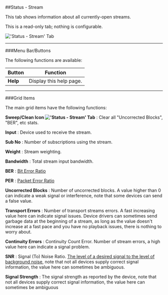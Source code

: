 ##Status - Stream

This tab shows information about all currently-open streams.

This is a read-only tab; nothing is configurable.

!['Status - Stream' Tab](static/img/doc/streamtab.png)

---

###Menu Bar/Buttons

The following functions are available:

Button        | Function
--------------|---------
**Help**      | Display this help page.

---

###Grid Items

The main grid items have the following functions:

**Sweep/Clean Icon !['Status - Stream' Tab](static/icons/clean.png)**
: Clear all "Uncorrected Blocks", "BER", etc stats. 

**Input**
: Device used to receive the stream.

**Sub No**
: Number of subscriptions using the stream.

**Weight**
: Stream weighting. 

**Bandwidth**
: Total stream input bandwidth.

**BER**
: [Bit Error Ratio](https://en.wikipedia.org/wiki/Bit_error_rate)

**PER**
: [Packet Error Ratio](https://en.wikipedia.org/wiki/Bit_error_rate#Packet_error_ratio)

**Uncorrected Blocks**
: Number of uncorrected blocks. A value higher than 0 can indicate a 
weak signal or interference, note that some devices can send a false value.

**Transport Errors**
: Number of transport streams errors. A fast increasing value here can 
indicate signal issues. Device drivers can sometimes send garbage data at 
the beginning of a stream, as long as the value doesn't increase at a fast 
pace and you have no playback issues, there is nothing to worry about.

**Continuity Errors**
: Continuity Count Error. Number of stream errors, a high value here can indicate a signal problem.

**SNR**
: Signal (To) Noise Ratio. [The level of a desired signal to the level of background noise](https://en.wikipedia.org/wiki/Signal-to-noise_ratio), 
note that not all devices supply correct signal information, 
the value here can sometimes be ambiguous.

**Signal Strength**
: The signal strength as reported by the device, note that not all devices 
supply correct signal information, the value here can sometimes be ambiguous

